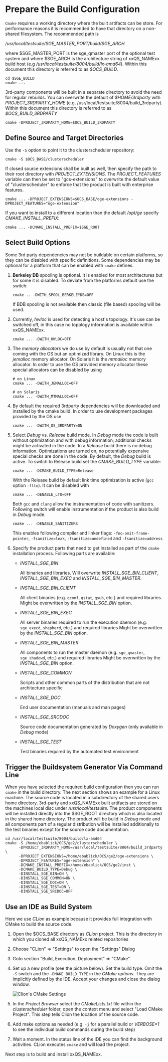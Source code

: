 # Prepare the Build Configuration

`Cmake` requires a working directory where the built artifacts can be store. For performance reasons it is recommended
to have that directory on a non-shared filesystem. The recommended path is

*/usr/local/testsuite/$SGE\_MASTER\_PORT/build/$SGE\_ARCH* 

where \$SGE\_MASTER\_PORT is the sge\_qmaster port of the optional test system and where 
\$SGE\_ARCH is the architecture string of xxQS_NAMExx build
host (e.g */usr/local/testsuite/8004/build/lx-amd64*). Within this document this directory is referred
to as *\$OCS\_BUILD*.

```
cd $SGE_BUILD
cmake ... 
```

3rd-party components will be built in a separate directory to avoid the need for regular rebuilds.
You can overwrite the default of *\$HOME/3rdparty* with *PROJECT\_3RDPARTY\_HOME*
(e.g. /usr/local/testsuite/8004/build\_3rdparty). Within this document this directory is referred
to as *$OCS\_BUILD\_3RDPARTY*

```
cmake -DPROJECT_3RDPARTY_HOME=$OCS_BUILD_3RDPARTY
```

## Define Source and Target Directories

Use the `-S` option to point it to the clusterscheduler repository:
```
cmake -S $OCS_BASE/clusterscheduler
```

If closed source extensions shall be built as well, then specify the path to their root directory
with *PROJECT_EXTENSIONS*. The *PROJECT_FEATURES* variable can then be set to "gcs-extensions" to overwrite
the default value of "clusterscheduler" to enforce that the product is built with enterprise features.

```
cmake ... -DPROJECT_EXTENSIONS=$OCS_BASE/oge-extensions -DPROJECT_FEATURES="oge-extension"
```

If you want to install to a different location than the default */opt/ge* specify *CMAKE_INSTALL_PREFIX*:

```
cmake ... -DCMAKE_INSTALL_PREFIX=$SGE_ROOT
```

## Select Build Options

Some 3rd party dependencies may not be buildable on certain platforms, so they can be disabled with specific
definitions. Some dependencies may be optional for a platform that can be enabled with `cmake` defines.

1. **Berkeley DB** spooling is optional. It is enabled for most architectures but for some it is disabled.
   To deviate from the platforms default use the switch:
   ```
   cmake .. -DWITH_SPOOL_BERKELEYDB=OFF
   ```
   If BDB spooling is not available then classic (file based) spooling will be used.

2. Currently, *hwloc* is used for detecting a host's topology.
   It's use can be switched off, in this case no topology information is available within xxQS_NAMExx.

   ```
   cmake ... -DWITH_HWLOC=OFF
   ```

3. The *memory allocators* we do use by default is usually not that one coming with the OS but an optimized library.
   On Linux this is the *jemalloc* memory allocator. On Solaris it is the *mtmalloc* memory allocator.
   In order to use the OS provided memory allocator these special allocators can be disabled by using
   ```
   # on Linux
   cmake ... -DWITH_JEMALLOC=OFF

   # on Solaris
   cmake ... -DWITH_MTMALLOC=OFF
   ```
   
4. By default the required 3rdparty dependencies will be downloaded and installed by the cmake build.
   In order to use development packages provided by the OS use
   ```shell
   cmake ... -DWITH_OS_3RDPARTY=ON
   ```
   
5. Select *Debug* vs. *Release* build mode. In *Debug* mode the code is built without optimization and with
   debug information; additional checks might be activated in the code. In a *Release* build there is no debug
   information. Optimizations are turned on, no potentially expensive special checks are done in the code. By
   default, the *Debug* build is active. To switch to Release build set the *CMAKE_BUILD_TYPE* variable:
   ```
   cmake ... -DCMAKE_BUILD_TYPE=Release
   ```
   With the Release build by default link time optimization is active (`gcc` option `-flto`).
   It can be disabled with
   ```
   cmake ... -DENABLE_LTO=OFF
   ```
   Both `gcc` and `clang` allow the instrumentation of code with sanitizers. Following switch will enable
   instrumentation if the product is also build in *Debug* mode.
   ```
   cmake ... -DENABLE_SANITIZERS
   ```
   This enables following compiler and linker flags:  `-fno-omit-frame-pointer`, `-fsanitize=leak`,
   `-fsanitize=undefined` and `-fsanitize=address`

6. Specify the product parts that need to get installed as part of the `cmake` installation process. Following
   parts are available:

    * *INSTALL_SGE_BIN*  
   
      All binaries and libraries. Will overwrite *INSTALL_SGE_BIN_CLIENT*, *INSTALL_SGE_BIN_EXEC* and *INSTALL_SGE_BIN_MASTER*.
   
    * *INSTALL_SGE_BIN_CLIENT*
  
      All client binaries (e.g. `qconf`, `qstat`, `qsub`, etc.) and required libraries.
      Might be overwritten by the *INSTALL_SGE_BIN* option.
    
    * *INSTALL_SGE_BIN_EXEC*
   
      All server binaries required to run the execution daemon (e.g. `sge_execd`, `shepherd`, etc.) and required libraries
      Might be overwritten by the *INSTALL_SGE_BIN* option.

    * *INSTALL_SGE_BIN_MASTER*
   
      All components to run the master daemon (e.g. `sge_qmaster`, `sge_shadowd`, etc.) and required libraries
      Might be overwritten by the *INSTALL_SGE_BIN* option.
   
    * *INSTALL_SGE_COMMON* 
   
      Scripts and other common parts of the distribution that are not architecture specific
   
    * *INSTALL_SGE_DOC* 
   
      End user documentation (manuals and man pages)

    * *INSTALL_SGE_SRCDOC*

      Source code documentation generated by *Doxygen* (only available in *Debug* mode)
   
    * *INSTALL_SGE_TEST* 
   
      Test binaries required by the automated test environment
   

## Trigger the Buildsystem Generator Via Command Line

When you have selected the required build configuration then you can run `cmake` in the build directory.
The next section shows an example for a Linux machine. The source code is located in a subdirectory of the
shared users home directory. 3rd-party and xxQS_NAMExx built artifacts are stored on the machines local disc under
*/usr/local/testsuite*. The product components will be installed directly into the $SGE_ROOT directory
which is also located in the shared home directory. The product will be build in *Debug* mode and all components
part of a regular distribution will be installed additionally to the test binaries except for the source code
documentation.

```
cd /usr/local/testsuite/8004/build/lx-amd64
cmake -S /home/ebablick/OCS/ge2/clusterscheduler \
      -DPROJECT_3RDPARTY_HOME=/usr/local/testsuite/8004/build_3rdparty \
      -DPROJECT_EXTENSIONS=/home/ebablick/OCS/ge2/oge-extensions \
      -DPROJECT_FEATURES="oge-extension" \
      -DCMAKE_INSTALL_PREFIX=/home/ebablick/OCS/ge2/inst \
      -DCMAKE_BUILD_TYPE=Debug \
      -DINSTALL_SGE_BIN=ON \
      -DINSTALL_SGE_COMMON=ON \
      -DINSTALL_SGE_DOC=ON \
      -DINSTALL_SGE_TEST=ON \
      -DINSTALL_SGE_SRCDOC=OFF
```

## Use an IDE as Build System

Here we use *CLion* as example because it provides full integration with CMake to build the source code.

1) Open the $OCS\_BASE directory as *CLion* project. This is the directory in which you cloned all
   xxQS_NAMExx related repositories   
2) Choose "CLion" => "Settings" to open the "Settings" Dialog
3) Goto section "Build, Execution, Deployment" => "CMake"
4) Set up a new profile (see the picture below). Set the build type. Omit the `-S` switch and the `-DMAKE_BUILD_TYPE` 
   in the *CMake options*. They are implicitly defined by the IDE. Accept your changes and close the dialog window.
 
   ![Clion's CMake Settings](__INPUT_DIR__/clion_settings_cmake.png)

5) In the *Project Browser* select the *CMakeLists.txt* file within the
   *clusterscheduler* folder, open the context menu and select "Load CMake Project". This step tells Clion the location of 
   the source code.
6) Add make options as needed (e.g. `-j` for a parallel build or *VERBOSE=1* to see the individual build commands
   during the build step)
7) Wait a moment. In the status line of the IDE you can find the background activities. CLion executes `cmake` and
   will load the project.

Next step is to build and install xxQS_NAMExx.

[//]: # (Each file has to end with two empty lines)


